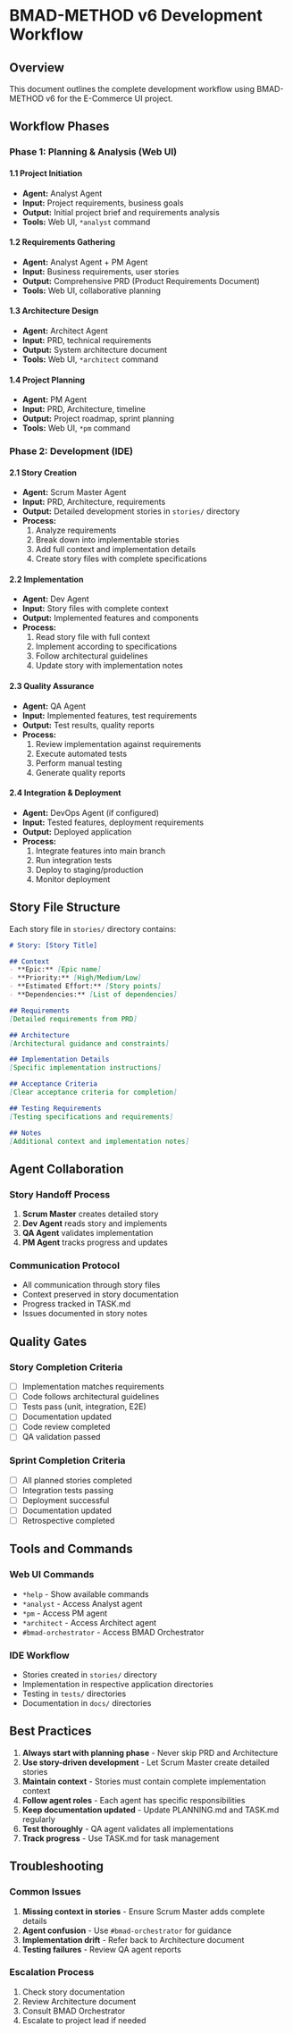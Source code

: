 # BMAD-METHOD v6 Development Workflow

## Overview
This document outlines the complete development workflow using BMAD-METHOD v6 for the E-Commerce UI project.

## Workflow Phases

### Phase 1: Planning & Analysis (Web UI)

#### 1.1 Project Initiation
- **Agent:** Analyst Agent
- **Input:** Project requirements, business goals
- **Output:** Initial project brief and requirements analysis
- **Tools:** Web UI, `*analyst` command

#### 1.2 Requirements Gathering
- **Agent:** Analyst Agent + PM Agent
- **Input:** Business requirements, user stories
- **Output:** Comprehensive PRD (Product Requirements Document)
- **Tools:** Web UI, collaborative planning

#### 1.3 Architecture Design
- **Agent:** Architect Agent
- **Input:** PRD, technical requirements
- **Output:** System architecture document
- **Tools:** Web UI, `*architect` command

#### 1.4 Project Planning
- **Agent:** PM Agent
- **Input:** PRD, Architecture, timeline
- **Output:** Project roadmap, sprint planning
- **Tools:** Web UI, `*pm` command

### Phase 2: Development (IDE)

#### 2.1 Story Creation
- **Agent:** Scrum Master Agent
- **Input:** PRD, Architecture, requirements
- **Output:** Detailed development stories in `stories/` directory
- **Process:**
  1. Analyze requirements
  2. Break down into implementable stories
  3. Add full context and implementation details
  4. Create story files with complete specifications

#### 2.2 Implementation
- **Agent:** Dev Agent
- **Input:** Story files with complete context
- **Output:** Implemented features and components
- **Process:**
  1. Read story file with full context
  2. Implement according to specifications
  3. Follow architectural guidelines
  4. Update story with implementation notes

#### 2.3 Quality Assurance
- **Agent:** QA Agent
- **Input:** Implemented features, test requirements
- **Output:** Test results, quality reports
- **Process:**
  1. Review implementation against requirements
  2. Execute automated tests
  3. Perform manual testing
  4. Generate quality reports

#### 2.4 Integration & Deployment
- **Agent:** DevOps Agent (if configured)
- **Input:** Tested features, deployment requirements
- **Output:** Deployed application
- **Process:**
  1. Integrate features into main branch
  2. Run integration tests
  3. Deploy to staging/production
  4. Monitor deployment

## Story File Structure

Each story file in `stories/` directory contains:

```markdown
# Story: [Story Title]

## Context
- **Epic:** [Epic name]
- **Priority:** [High/Medium/Low]
- **Estimated Effort:** [Story points]
- **Dependencies:** [List of dependencies]

## Requirements
[Detailed requirements from PRD]

## Architecture
[Architectural guidance and constraints]

## Implementation Details
[Specific implementation instructions]

## Acceptance Criteria
[Clear acceptance criteria for completion]

## Testing Requirements
[Testing specifications and requirements]

## Notes
[Additional context and implementation notes]
```

## Agent Collaboration

### Story Handoff Process
1. **Scrum Master** creates detailed story
2. **Dev Agent** reads story and implements
3. **QA Agent** validates implementation
4. **PM Agent** tracks progress and updates

### Communication Protocol
- All communication through story files
- Context preserved in story documentation
- Progress tracked in TASK.md
- Issues documented in story notes

## Quality Gates

### Story Completion Criteria
- [ ] Implementation matches requirements
- [ ] Code follows architectural guidelines
- [ ] Tests pass (unit, integration, E2E)
- [ ] Documentation updated
- [ ] Code review completed
- [ ] QA validation passed

### Sprint Completion Criteria
- [ ] All planned stories completed
- [ ] Integration tests passing
- [ ] Deployment successful
- [ ] Documentation updated
- [ ] Retrospective completed

## Tools and Commands

### Web UI Commands
- `*help` - Show available commands
- `*analyst` - Access Analyst agent
- `*pm` - Access PM agent
- `*architect` - Access Architect agent
- `#bmad-orchestrator` - Access BMAD Orchestrator

### IDE Workflow
- Stories created in `stories/` directory
- Implementation in respective application directories
- Testing in `tests/` directories
- Documentation in `docs/` directories

## Best Practices

1. **Always start with planning phase** - Never skip PRD and Architecture
2. **Use story-driven development** - Let Scrum Master create detailed stories
3. **Maintain context** - Stories must contain complete implementation context
4. **Follow agent roles** - Each agent has specific responsibilities
5. **Keep documentation updated** - Update PLANNING.md and TASK.md regularly
6. **Test thoroughly** - QA agent validates all implementations
7. **Track progress** - Use TASK.md for task management

## Troubleshooting

### Common Issues
1. **Missing context in stories** - Ensure Scrum Master adds complete details
2. **Agent confusion** - Use `#bmad-orchestrator` for guidance
3. **Implementation drift** - Refer back to Architecture document
4. **Testing failures** - Review QA agent reports

### Escalation Process
1. Check story documentation
2. Review Architecture document
3. Consult BMAD Orchestrator
4. Escalate to project lead if needed

